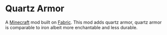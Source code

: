 # Quartz Armor

A [Minecraft](minecraft.net) mod built on [Fabric](fabricmc.net). This mod adds quartz armor, quartz armor is comparable to iron albeit more enchantable and less durable.